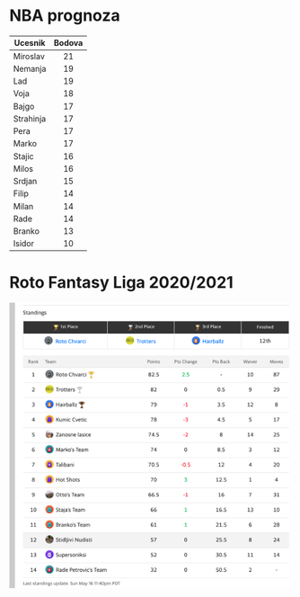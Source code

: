 # NBA prognoza

| Ucesnik        | Bodova
| ------------- |:-------------:|
| Miroslav | 21 |
| Nemanja | 19 |
| Lad | 19 |
| Voja | 18 |
| Bajgo | 17 |
| Strahinja | 17 |
| Pera | 17 |
| Marko      | 17 |
| Stajic | 16 |
| Milos | 16 |
| Srdjan | 15 |
| Filip      | 14 |
| Milan     | 14 |
| Rade | 14 |
| Branko      | 13 |
| Isidor      | 10 |


# Roto Fantasy Liga 2020/2021

![The tabs view is a split pane to the right of two split terminals. It contains icons and labels for each terminal instance.](ranking.png)